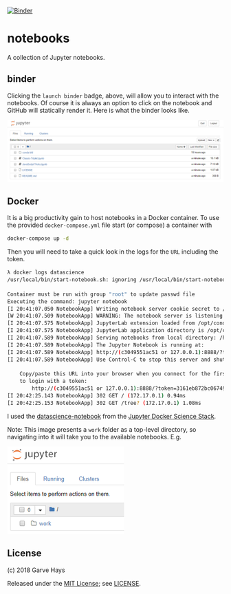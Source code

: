 [![Binder](https://mybinder.org/badge.svg)](https://mybinder.org/v2/gh/gkhays/notebooks/master)

# notebooks
A collection of Jupyter notebooks.

## binder
Clicking the `launch binder` badge, above, will allow you to interact with the notebooks. Of course it is always an option to click on the notebook and GitHub will statically render it. Here is what the binder looks like.

![binder](images/binder.png)

## Docker

It is a big productivity gain to host notebooks in a Docker container. To use the provided `docker-compose.yml` file start (or compose) a container with
```bash
docker-compose up -d
```
Then you will need to take a quick look in the logs for the `URL` including the token.
```bash
λ docker logs datascience
/usr/local/bin/start-notebook.sh: ignoring /usr/local/bin/start-notebook.d/*

Container must be run with group "root" to update passwd file
Executing the command: jupyter notebook
[I 20:41:07.050 NotebookApp] Writing notebook server cookie secret to /home/jovyan/.local/share/jupyter/runtime/notebook_cookie_secret
[W 20:41:07.509 NotebookApp] WARNING: The notebook server is listening on all IP addresses and not using encryption. This is not recommended.
[I 20:41:07.575 NotebookApp] JupyterLab extension loaded from /opt/conda/lib/python3.6/site-packages/jupyterlab
[I 20:41:07.575 NotebookApp] JupyterLab application directory is /opt/conda/share/jupyter/lab
[I 20:41:07.589 NotebookApp] Serving notebooks from local directory: /home/jovyan
[I 20:41:07.589 NotebookApp] The Jupyter Notebook is running at:
[I 20:41:07.589 NotebookApp] http://(c3049551ac51 or 127.0.0.1):8888/?token=3161eb872bc06749824b8e998cef6d572e440e254daf77e3
[I 20:41:07.589 NotebookApp] Use Control-C to stop this server and shut down all kernels (twice to skip confirmation).[C 20:41:07.589 NotebookApp]

    Copy/paste this URL into your browser when you connect for the first time,
    to login with a token:
        http://(c3049551ac51 or 127.0.0.1):8888/?token=3161eb872bc06749824b8e998cef6d572e440e254daf77e3
[I 20:42:25.143 NotebookApp] 302 GET / (172.17.0.1) 0.94ms
[I 20:42:25.153 NotebookApp] 302 GET /tree? (172.17.0.1) 1.08ms
```

I used the [datascience-notebook](https://hub.docker.com/r/jupyter/datascience-notebook/) from the [Jupyter Docker Science Stack](https://jupyter-docker-stacks.readthedocs.io/en/latest/index.html).

Note: This image presents a `work` folder as a top-level directory, so navigating into it will take you to the available notebooks. E.g.

![Work Folder](images/work-folder.png)

## License
(c) 2018 Garve Hays

Released under the [MIT License](https://opensource.org/licenses/MIT); see [LICENSE](https://github.com/gkhays/notebooks/blob/master/LICENSE).

